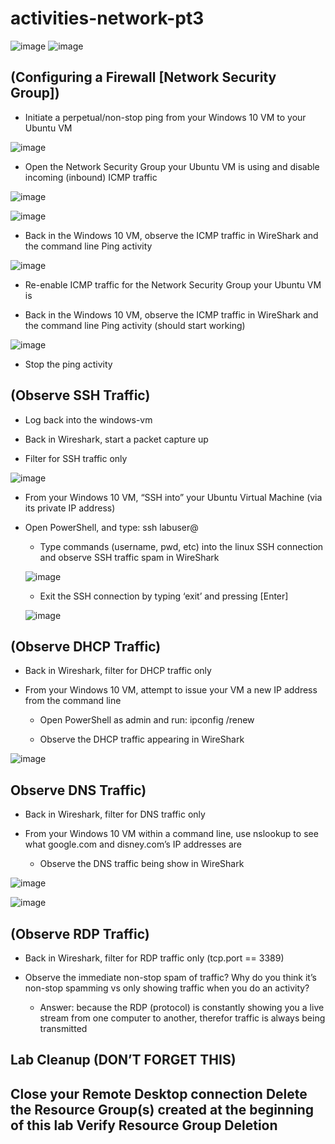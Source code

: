 # activities-network-pt3


![image](https://github.com/user-attachments/assets/4ed2242a-809c-45a7-9fab-4091aef6f850)    ![image](https://github.com/user-attachments/assets/8ad90810-eb97-4e8a-877a-8c34541b3594)






<h2>(Configuring a Firewall [Network Security Group])</h2>




  
- Initiate a perpetual/non-stop ping from your Windows 10 VM to your Ubuntu VM

![image](https://github.com/user-attachments/assets/1e52d039-8200-482b-9d4b-dd10a656a03d)

   
  - Open the Network Security Group your Ubuntu VM is using and disable incoming (inbound) ICMP traffic

![image](https://github.com/user-attachments/assets/0d380db0-5275-4e8f-b5b5-05eef980f160)

![image](https://github.com/user-attachments/assets/f3355f26-b9f7-4c48-9a85-83d604208e87)



  - Back in the Windows 10 VM, observe the ICMP traffic in WireShark and the command line Ping activity

![image](https://github.com/user-attachments/assets/22c8188b-d56b-4760-910a-59a2f76859b4)

  - Re-enable ICMP traffic for the Network Security Group your Ubuntu VM is


  - Back in the Windows 10 VM, observe the ICMP traffic in WireShark and the command line Ping activity (should start working)

![image](https://github.com/user-attachments/assets/09a49b71-7be5-441b-8074-4896fa57b73a)



  - Stop the ping activity

<h2>(Observe SSH Traffic)</h2>


- Log back into the windows-vm
- Back in Wireshark, start a packet capture up


- Filter for SSH traffic only

![image](https://github.com/user-attachments/assets/02f28c9f-d2b4-458b-9fbb-8974885f2396)

- From your Windows 10 VM, “SSH into” your Ubuntu Virtual Machine (via its private IP address)


- Open PowerShell, and type: ssh labuser@<private IP address>


    - Type commands (username, pwd, etc) into the linux SSH connection and observe SSH traffic spam in WireShark
 
  ![image](https://github.com/user-attachments/assets/b8fc99f2-4aa4-42b3-a26a-f936a05935e1)

 

    - Exit the SSH connection by typing ‘exit’ and pressing [Enter]

  ![image](https://github.com/user-attachments/assets/e308f200-1c36-470b-a5df-ec1b5fe52141)



<h2>(Observe DHCP Traffic)</h2>


- Back in Wireshark, filter for DHCP traffic only


  
- From your Windows 10 VM, attempt to issue your VM a new IP address from the command line
  
     - Open PowerShell as admin and run: ipconfig /renew

     - Observe the DHCP traffic appearing in WireShark

![image](https://github.com/user-attachments/assets/c0e1ae2e-a26b-49d9-90df-afc2ce49faac)

<h2>Observe DNS Traffic)</h2>


- Back in Wireshark, filter for DNS traffic only

  
- From your Windows 10 VM within a command line, use nslookup to see what google.com and disney.com’s IP addresses are
    - Observe the DNS traffic being show in WireShark


![image](https://github.com/user-attachments/assets/22c6b71e-819a-4382-b916-24fd75209a26)

![image](https://github.com/user-attachments/assets/7c46d324-c79b-4d88-b13c-d4414e6699ed)



<h2>(Observe RDP Traffic)</h2>



- Back in Wireshark, filter for RDP traffic only (tcp.port == 3389)

  
- Observe the immediate non-stop spam of traffic? Why do you think it’s non-stop spamming vs only showing traffic when you do an activity?
    - Answer: because the RDP (protocol) is constantly showing you a live stream from one computer to another, therefor traffic is always being transmitted





<h2>Lab Cleanup (DON’T FORGET THIS)<h2/>
Close your Remote Desktop connection
Delete the Resource Group(s) created at the beginning of this lab
Verify Resource Group Deletion
